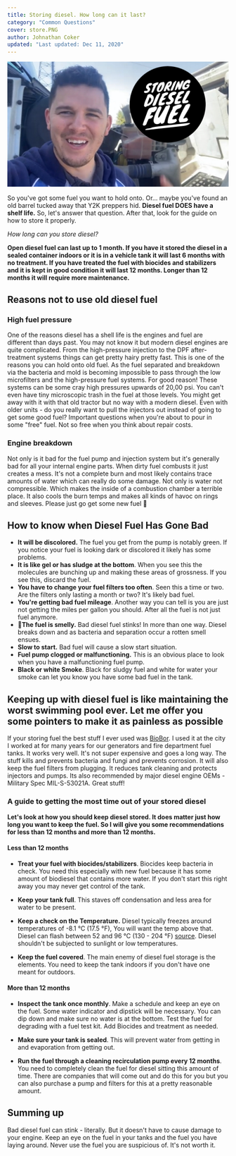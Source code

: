 ```yaml
---
title: Storing diesel. How long can it last?
category: "Common Questions"
cover: store.PNG
author: Johnathan Coker
updated: "Last updated: Dec 11, 2020"
---
```


![toolbox and truck](./store.PNG)

So you've got some fuel you want to hold onto. Or... maybe you've found an old barrel tucked away that Y2K preppers hid. **Diesel fuel DOES have a shelf life.** So, let's answer that question. After that, look for the guide on how to store it properly.

_How long can you store diesel?_

**Open diesel fuel can last up to 1 month. If you have it stored the diesel in a sealed container indoors or it is in a vehicle tank it will last 6 months with no treatment. If you have treated the fuel with biocides and stabilizers and it is kept in good condition it will last 12 months. Longer than 12 months it will require more maintenance.**

## Reasons not to use old diesel fuel

### High fuel pressure

One of the reasons diesel has a shell life is the engines and fuel are different than days past. You may not know it but modern diesel engines are quite complicated. From the high-pressure injection to the DPF after-treatment systems things can get pretty hairy pretty fast. This is one of the reasons you can hold onto old fuel. As the fuel separated and breakdown via the bacteria and mold is becoming impossible to pass through the low microfilters and the high-pressure fuel systems. For good reason! These systems can be some cray high pressures upwards of 20,00 psi. You can't even have tiny microscopic trash in the fuel at those levels. You might get away with it with that old tractor but no way with a modern diesel. Even with older units - do you really want to pull the injectors out instead of going to get some good fuel? Important questions when you're about to pour in some "free" fuel. Not so free when you think about repair costs.

### Engine breakdown

Not only is it bad for the fuel pump and injection system but it's generally bad for all your internal engine parts. When dirty fuel combusts it just creates a mess. It's not a complete burn and most likely contains trace amounts of water which can really do some damage. Not only is water not compressible. Which makes the inside of a combustion chamber a terrible place. It also cools the burn temps and makes all kinds of havoc on rings and sleeves. Please just go get some new fuel 🙏

## How to know when Diesel Fuel Has Gone Bad

- **It will be discolored.** The fuel you get from the pump is notably green. If you notice your fuel is looking dark or discolored it likely has some problems.
- **It is like gel or has sludge at the bottom**. When you see this the molecules are bunching up and making these areas of grossness. If you see this, discard the fuel.
- **You have to change your fuel filters too often**. Seen this a time or two. Are the filters only lasting a month or two? It's likely bad fuel.
- **You're getting bad fuel mileage**. Another way you can tell is you are just not getting the miles per gallon you should. After all the fuel is not just fuel anymore.
- 👃**The fuel is smelly.** Bad diesel fuel stinks! In more than one way. Diesel breaks down and as bacteria and separation occur a rotten smell ensues.
- **Slow to start.** Bad fuel will cause a slow start situation.
- **Fuel pump clogged or malfunctioning.** This is an obvious place to look when you have a malfunctioning fuel pump.
- **Black or white Smoke**. Black for sludgy fuel and white for water your smoke can let you know you have some bad fuel in the tank.

## Keeping up with diesel fuel is like maintaining the worst swimming pool ever. Let me offer you some pointers to make it as painless as possible

If your storing fuel the best stuff I ever used was [BioBor](https://amzn.to/2U5AEn2). I used it at the city I worked at for many years for our generators and fire department fuel tanks. It works very well. It's not super expensive and goes a long way. The stuff kills and prevents bacteria and fungi and prevents corrosion. It will also keep the fuel filters from plugging. It reduces tank cleaning and protects injectors and pumps. Its also recommended by major diesel engine OEMs - Military Spec MIL-S-53021A. Great stuff!

### A guide to getting the most time out of your stored diesel

**Let's look at how you should keep diesel stored. It does matter just how long you want to keep the fuel. So I will give you some recommendations for less than 12 months and more than 12 months.**

#### Less than 12 months

- **Treat your fuel with biocides/stabilizers**. Biocides keep bacteria in check. You need this especially with new fuel because it has some amount of biodiesel that contains more water. If you don't start this right away you may never get control of the tank.

- **Keep your tank full**. This staves off condensation and less area for water to be present.

- **Keep a check on the Temperature.** Diesel typically freezes around temperatures of -8.1 °C (17.5 °F), You will want the temp above that. Diesel can flash between 52 and 96 °C (130 - 204 °F) [source](http://knowhow.napaonline.com/at-what-temperature-does-diesel-fuel-gel/#:~:text=It's%20right%20at%20the%20freezing,how%20colder%20weather%20affects%20fuel). Diesel shouldn't be subjected to sunlight or low temperatures.

- **Keep the fuel covered**. The main enemy of diesel fuel storage is the elements. You need to keep the tank indoors if you don't have one meant for outdoors.

#### More than 12 months

- **Inspect the tank once monthly**. Make a schedule and keep an eye on the fuel. Some water indicator and dipstick will be necessary. You can dip down and make sure no water is at the bottom. Test the fuel for degrading with a fuel test kit. Add Biocides and treatment as needed.

- **Make sure your tank is sealed**. This will prevent water from getting in and evaporation from getting out.

- **Run the fuel through a cleaning recirculation pump every 12 months**. You need to completely clean the fuel for diesel sitting this amount of time. There are companies that will come out and do this for you but you can also purchase a pump and filters for this at a pretty reasonable amount.

## Summing up

Bad diesel fuel can stink - literally. But it doesn't have to cause damage to your engine. Keep an eye on the fuel in your tanks and the fuel you have laying around. Never use the fuel you are suspicious of. It's not worth it.

